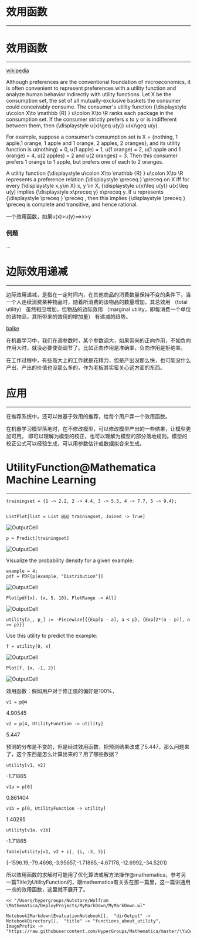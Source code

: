 # 效用函数
---


# 效用函数
---


[wikipedia](https://en.wikipedia.org/wiki/Utility#Functions)

Although preferences are the conventional foundation of microeconomics, it is often convenient to represent preferences with a utility function and analyze human behavior indirectly with utility functions. Let X be the consumption set, the set of all mutually-exclusive baskets the consumer could conceivably consume. The consumer's utility function {\displaystyle u\colon X\to \mathbb {R} }  u\colon X\to \R ranks each package in the consumption set. If the consumer strictly prefers x to y or is indifferent between them, then {\displaystyle u(x)\geq u(y)} u(x)\geq u(y).

For example, suppose a consumer's consumption set is X = {nothing, 1 apple,1 orange, 1 apple and 1 orange, 2 apples, 2 oranges}, and its utility function is u(nothing) = 0, u(1 apple) = 1, u(1 orange) = 2, u(1 apple and 1 orange) = 4, u(2 apples) = 2 and u(2 oranges) = 3. Then this consumer prefers 1 orange to 1 apple, but prefers one of each to 2 oranges.

A utility function {\displaystyle u\colon X\to \mathbb {R} }  u\colon X\to \R represents a preference relation {\displaystyle \preceq } \preceq  on X iff for every {\displaystyle x,y\in X} x, y \in X, {\displaystyle u(x)\leq u(y)} u(x)\leq u(y) implies {\displaystyle x\preceq y} x\preceq  y. If u represents {\displaystyle \preceq } \preceq , then this implies {\displaystyle \preceq } \preceq  is complete and transitive, and hence rational.

一个效用函数，如果u(x)>u(y)==>x>y

### 例题


...

# 边际效用递减
---


边际效用递减，是指在一定时间内，在其他商品的消费数量保持不变的条件下，当一个人连续消费某种物品时，随着所消费的该物品的数量增加，其总效用 （total utility） 虽然相应增加，但物品的边际效用 （marginal utility，即每消费一个单位的该物品，其所带来的效用的增加量） 有递减的趋势。

[baike](https://baike.baidu.com/item/%E8%BE%B9%E9%99%85%E6%95%88%E7%94%A8%E9%80%92%E5%87%8F)

在机器学习中，我们在调参数时，某个参数调大，如果带来的正向作用，不如负向作用大时，就没必要使劲调节了。比如正向作用是准确率，负向作用是拒绝率。

在工作过程中，有些高大上的工作就是花精力，但是产出没那么快，也可能没什么产出，产出的价值也没那么多的，作为老板其实蛮关心这方面的东西。

# 应用
---


在推荐系统中，还可以做基于效用的推荐，给每个用户弄一个效用函数。

在机器学习模型落地时，在不修改模型，可以修改模型产出的一些结果，让模型更加可用。
即可以理解为模型的校正，也可以理解为模型的部分落地规则。模型的校正公式可以经验生成，可以用参数估计或数据拟合来生成。

# UtilityFunction@Mathematica Machine Learning
---


    trainingset = {1 -> 2.2, 2 -> 4.4, 3 -> 5.5, 4 -> 7.7, 5 -> 9.4};
    

    ListPlot[list = List @@@ trainingset, Joined -> True]

![OutputCell](/Users/hypergroups/Documents/githubhg/Mathematica/YuQue/mathematica/MachineLearningInAction/utility_function/functions_about_utility/resource/functions_about_utility_20.jpg)

    p = Predict[trainingset]

![OutputCell](/Users/hypergroups/Documents/githubhg/Mathematica/YuQue/mathematica/MachineLearningInAction/utility_function/functions_about_utility/resource/functions_about_utility_22.jpg)

Visualize the probability density for a given example:

    example = 4;
    pdf = PDF[p[example, "Distribution"]]

![OutputCell](/Users/hypergroups/Documents/githubhg/Mathematica/YuQue/mathematica/MachineLearningInAction/utility_function/functions_about_utility/resource/functions_about_utility_25.jpg)

    Plot[pdf[x], {x, 5, 10}, PlotRange -> All]

![OutputCell](/Users/hypergroups/Documents/githubhg/Mathematica/YuQue/mathematica/MachineLearningInAction/utility_function/functions_about_utility/resource/functions_about_utility_27.jpg)

    utility[a_, p_] := -Piecewise[{{Exp[p - a], a < p}, {Exp[2*(a - p)], a >= p}}]

Use this utility to predict the example:

    f = utility[0, x]

![OutputCell](/Users/hypergroups/Documents/githubhg/Mathematica/YuQue/mathematica/MachineLearningInAction/utility_function/functions_about_utility/resource/functions_about_utility_31.jpg)

    Plot[f, {x, -1, 2}]

![OutputCell](/Users/hypergroups/Documents/githubhg/Mathematica/YuQue/mathematica/MachineLearningInAction/utility_function/functions_about_utility/resource/functions_about_utility_33.jpg)

效用函数：假如用户对于修正值的偏好是100%，

    v1 = p@4

4.90545

    v2 = p[4, UtilityFunction -> utility]

5.447

预测的分布是不变的，但是经过效用函数，把预测结果改成了5.447，那么问题来了，这个东西是怎么计算出来的？用了哪些数据？

    utility[v1, v2]

-1.71865

    v1a = p[0]

0.861404

    v1b = p[0, UtilityFunction -> utility]

1.40295

    utility[v1a, v1b]

-1.71865

    Table[utility[v1, v2 + i], {i, -3, 3}]

{-1596.19,-79.4698,-3.95657,-1.71865,-4.67178,-12.6992,-34.5201}

所以效用函数的求解时可能用了优化算法或解方法操作@mathematica，参考另一篇Title为UtilityFunction的，跟mathematica有关丢在那一篇里，这一篇讲通用一点的效用函数，这里就不展开了。

    << "/Users/hypergroups/Nutstore/Wolfram \Mathematica/DeployProjects/MyMarkDown/MyMarkDown.wl"

    Notebook2Markdown[EvaluationNotebook[],  "dirOutput" -> NotebookDirectory[],  "title" -> "functions_about_utility",  ImagePrefix -> "https://raw.githubusercontent.com/HyperGroups/Mathematica/master/\YuQue/mathematica/MachineLearningInAction/utility_function"]